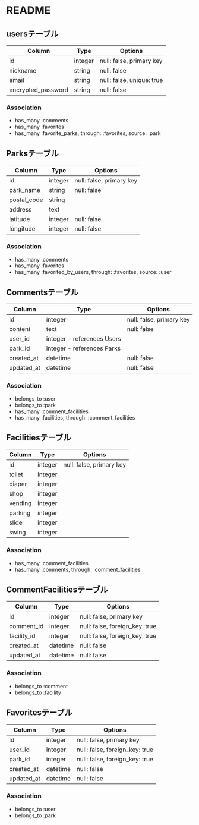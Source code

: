 # README

## usersテーブル

| Column             | Type    | Options     |
| ------------------ | ------  | ----------- |
| id                 | integer | null: false, primary key |
| nickname           | string  | null: false |
| email              | string  | null: false, unique: true |
| encrypted_password | string  | null: false |

### Association
- has_many :comments
- has_many :favorites
- has_many :favorite_parks, through: :favorites, source: :park

## Parksテーブル
| Column             | Type    | Options     |
| ------------------ | ------  | ----------- |
| id                 | integer | null: false, primary key |
| park_name          | string  | null: false |
| postal_code        | string  |
| address            | text    |
| latitude           | integer | null: false |
| longitude          | integer | null: false |

### Association
- has_many :comments
- has_many :favorites
- has_many :favorited_by_users, through: :favorites, source: :user  

## Commentsテーブル
| Column             | Type    | Options     |
| ------------------ | ------  | ----------- |
| id                 | integer | null: false, primary key |
| content            | text    | null: false |
| user_id            | integer - references Users |
| park_id            | integer - references Parks |
| created_at         | datetime | null: false |
| updated_at         | datetime | null: false |

### Association
- belongs_to :user
- belongs_to :park
- has_many :comment_facilities
- has_many :facilities, through: :comment_facilities

## Facilitiesテーブル
| Column             | Type    | Options     |
| ------------------ | ------  | ----------- |
| id                 | integer | null: false, primary key |
| toilet             | integer |
| diaper             | integer |
| shop               | integer |
| vending            | integer |
| parking            | integer |
| slide              | integer |
| swing              | integer |

### Association
- has_many :comment_facilities
- has_many :comments, through: :comment_facilities

## CommentFacilitiesテーブル
| Column             | Type    | Options     |
| ------------------ | ------  | ----------- |
| id                 |  integer | null: false, primary key |
| comment_id         | integer | null: false, foreign_key: true |
| facility_id        | integer | null: false, foreign_key: true |
| created_at         | datetime | null: false
| updated_at         | datetime | null: false

### Association
- belongs_to :comment
- belongs_to :facility


## Favoritesテーブル
| Column             | Type    | Options     |
| ------------------ | ------  | ----------- |
| id                 | integer | null: false, primary key |
| user_id            | integer |null: false, foreign_key: true |
| park_id            | integer |null: false, foreign_key: true |
| created_at         | datetime | null: false |
| updated_at         | datetime | null: false |

### Association
- belongs_to :user
- belongs_to :park

